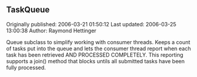 ## TaskQueue 
Originally published: 2006-03-21 01:50:12 
Last updated: 2006-03-25 13:00:38 
Author: Raymond Hettinger 
 
Queue subclass to simplify working with consumer threads.  Keeps a count of tasks put into the queue and lets the consumer thread report when each task has been retrieved AND PROCESSED COMPLETELY.  This reporting supports a join() method that blocks untils all submitted tasks have been fully processed.